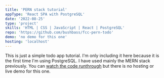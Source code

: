 ```yaml
---
title: 'PERN stack tutorial'
appType: 'React SPA with PostgreSQL'
date: '2022-08-25'
type: 'project'
skills: 'HTML | CSS | JavaScript | React | PostgreSQL'
repo: 'https://github.com/bushbass/fcc-pern-todo'
demo: 'no demo for this one'
hosting: 'localhost'
---
```


This is just a simple todo app tutorial. I'm only including it here because it is the first time I'm using PostgreSQL. I have used mainly the MERN stack previously. You can <a href="https://www.youtube.com/watch?v=-D5biUE5ge8">watch the code runthrough</a> but there is no hosting or live demo for this one.
